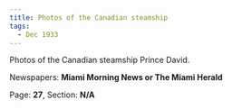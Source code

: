 ```yaml
---  
title: Photos of the Canadian steamship  
tags:  
  - Dec 1933  
---  
```

  
Photos of the Canadian steamship Prince David.  
  
Newspapers: **Miami Morning News or The Miami Herald**  
  
Page: **27**, Section: **N/A** 
